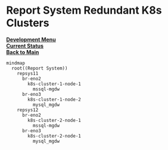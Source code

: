 # Report System Redundant K8s Clusters

**[Development Menu](./menu.md)**\
**[Current Status](../status/weekly/current_status.md)**\
**[Back to Main](../../README.md)**

```mermaid
mindmap
  root((Report System))
    repsys11
      br-eno2
        k8s-cluster-1-node-1
          mssql-mgdw
      br-eno3
        k8s-cluster-1-node-2
          mysql_mgdw
    repsys12
      br-eno2
        k8s-cluster-2-node-1
          mssql-mgdw
      br-eno3
        k8s-cluster-2-node-1
          mysql_mgdw

```
